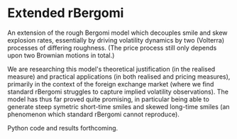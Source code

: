 # Extended rBergomi

An extension of the rough Bergomi model which decouples smile and skew explosion rates, essentially by driving volatility dynamics by two (Volterra) processes of differing roughness. (The price process still only depends upon two Brownian motions in total.)

We are researching this model's theoretical justification (in the realised measure) and practical applications (in both realised and pricing measures), primarily in the context of the foreign exchange market (where we find standard rBergomi struggles to capture implied volatility observations). The model has thus far proved quite promising, in particular being able to generate steep symetric short-time smiles and skewed long-time smiles (an phenomenon which standard rBergomi cannot reproduce).

Python code and results forthcoming.
